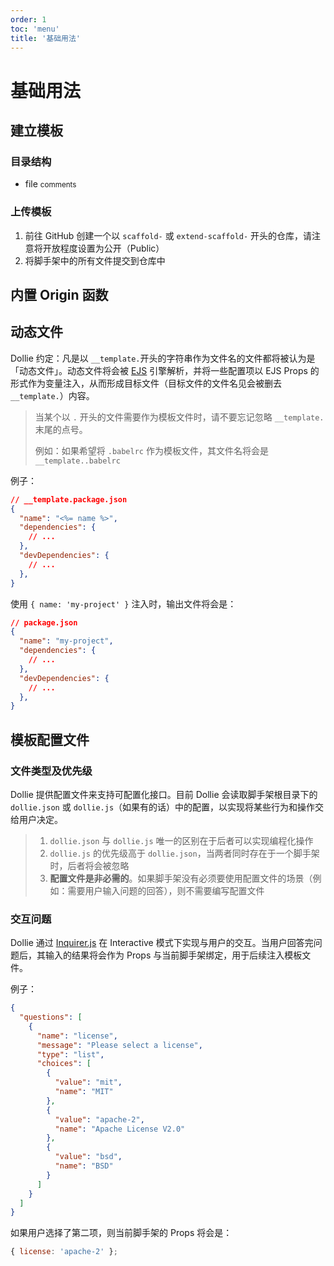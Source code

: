 ```yaml
---
order: 1
toc: 'menu'
title: '基础用法'
---
```


# 基础用法

## 建立模板

### 目录结构

<Tree>
  <ul>
    <li>
      file
      <small>comments</small>
      <!--
      <ul>
        <li>
          file
          <small>comments</small>
        </li>
        <li>
          ...
          <ul>
            <li>...</li>
          </ul>
        </li>
      </ul>
      -->
    </li>
  </ul>
</Tree>

### 上传模板

1. 前往 GitHub 创建一个以 `scaffold-` 或 `extend-scaffold-` 开头的仓库，请注意将开放程度设置为公开（Public）
2. 将脚手架中的所有文件提交到仓库中

## 内置 Origin 函数

## 动态文件

Dollie 约定：凡是以 `__template.`开头的字符串作为文件名的文件都将被认为是「动态文件」。动态文件将会被 [EJS](https://ejs.co) 引擎解析，并将一些配置项以 EJS Props 的形式作为变量注入，从而形成目标文件（目标文件的文件名见会被删去 `__template.`）内容。

> 当某个以 `.` 开头的文件需要作为模板文件时，请不要忘记忽略 `__template.` 末尾的点号。
>
> 例如：如果希望将 `.babelrc` 作为模板文件，其文件名将会是 `__template..babelrc`

例子：

```json
// __template.package.json
{
  "name": "<%= name %>",
  "dependencies": {
    // ...
  },
  "devDependencies": {
    // ...
  },
}
```

使用 `{ name: 'my-project' }` 注入时，输出文件将会是：

```json
// package.json
{
  "name": "my-project",
  "dependencies": {
    // ...
  },
  "devDependencies": {
    // ...
  },
}
```

## 模板配置文件

### 文件类型及优先级

Dollie 提供配置文件来支持可配置化接口。目前 Dollie 会读取脚手架根目录下的 `dollie.json` 或 `dollie.js`（如果有的话）中的配置，以实现将某些行为和操作交给用户决定。

> 1. `dollie.json` 与 `dollie.js` 唯一的区别在于后者可以实现编程化操作
> 2. `dollie.js` 的优先级高于 `dollie.json`，当两者同时存在于一个脚手架时，后者将会被忽略
> 3. **配置文件是非必需的**。如果脚手架没有必须要使用配置文件的场景（例如：需要用户输入问题的回答），则不需要编写配置文件

### 交互问题

Dollie 通过 [Inquirer.js](https://github.com/SBoudrias/Inquirer.js#readme) 在 Interactive 模式下实现与用户的交互。当用户回答完问题后，其输入的结果将会作为 Props 与当前脚手架绑定，用于后续注入模板文件。

例子：

```json
{
  "questions": [
    {
      "name": "license",
      "message": "Please select a license",
      "type": "list",
      "choices": [
        {
          "value": "mit",
          "name": "MIT"
        },
        {
          "value": "apache-2",
          "name": "Apache License V2.0"
        },
        {
          "value": "bsd",
          "name": "BSD"
        }
      ]
    }
  ]
}
```

如果用户选择了第二项，则当前脚手架的 Props 将会是：

```js
{ license: 'apache-2' };
```
